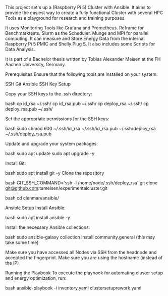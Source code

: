 This project set's up a (Raspberry Pi 5) Cluster with Ansible. It aims to provide the easiest way to create a fully functional Cluster with several HPC Tools as a playground for research and training purposes.

It uses Monitoring Tools like Grafana and Prometheus. Reframe for Benchmarktests. Slurm as the Scheduler. Munge and MPI for parallel computing. It can measure and Store Energy Data from the internal Raspberry Pi 5 PMIC and Shelly Plug S. It also includes some Scripts for Data Analysis.

It is part of a Bachelor thesis written by Tobias Alexander Meisen at the FH Aachen University, Germany.

Prerequisites
Ensure that the following tools are installed on your system:

SSH
Git
Ansible
SSH Key Setup


Copy your SSH keys to the .ssh directory:

bash
cp id_rsa ~/.ssh/
cp id_rsa.pub ~/.ssh/
cp deploy_rsa ~/.ssh/
cp deploy_rsa.pub ~/.ssh/


Set the appropriate permissions for the SSH keys:

bash
sudo chmod 600 ~/.ssh/id_rsa ~/.ssh/id_rsa.pub ~/.ssh/deploy_rsa ~/.ssh/deploy_rsa.pub


Update and upgrade your system packages:

bash
sudo apt update
sudo apt upgrade -y


Install Git:

bash
sudo apt install git -y
Clone the repository

bash
GIT_SSH_COMMAND='ssh -i /home/node/.ssh/deploy_rsa' git clone git@github.com:tameisen/experimentalcluster.git


bash
cd clenman/ansible/


Ansible Setup
Install Ansible:

bash
sudo apt install ansible -y


Install the necessary Ansible collections:

bash
sudo ansible-galaxy collection install community.general
(this may take some time)

Make sure you have accessed all Nodes via SSH from the headnode and accepted the fingerprint. Make sure you are using the hostname (instead of the IP)

Running the Playbook
To execute the playbook for automating cluster setup and energy optimization, run:

bash
ansible-playbook -i inventory.yaml clustersetuprework.yaml


